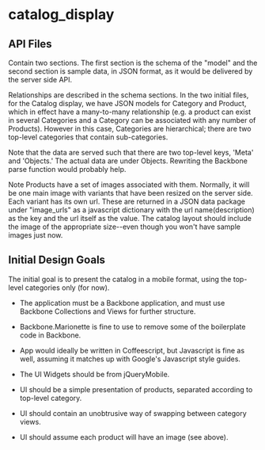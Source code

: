 catalog_display
===============


API Files
------------

Contain two sections. The first section is the schema of the "model" and the second section is sample data, in JSON format, as it would be delivered by the server side API. 

Relationships are described in the schema sections. In the two initial files, for the Catalog display, we have JSON models for Category and Product, which in effect have a many-to-many relationship (e.g. a product can exist in several Categories and a Category can be associated with any number of Products). However in this case, Categories are hierarchical; there are two top-level categories that contain sub-categories.

Note that the data are served such that there are two top-level keys, 'Meta' and 'Objects.' The actual data are under Objects. Rewriting the Backbone parse function would probably help.

Note Products have a set of images associated with them. Normally, it will be one main image with variants that have been resized on the server side. Each variant has its own url. These are returned in a JSON data package under "image_urls" as a javascript dictionary with the url name(description) as the key and the url itself as the value. The catalog layout should include the image of the appropriate size--even though you won't have sample images just now. 

Initial Design Goals
-------------------------
The initial goal is to present the catalog in a mobile format, using the top-level categories only (for now).

* The application must be a Backbone application, and must use Backbone Collections and Views for further structure.
* Backbone.Marionette is fine to use to remove some of the boilerplate code in Backbone.
* App would ideally be written in Coffeescript, but Javascript is fine as well, assuming it matches up with Google's Javascript style guides.
* The UI Widgets should be from jQueryMobile.

* UI should be a simple presentation of products, separated according to top-level category.
* UI should contain an unobtrusive way of swapping between category views.
* UI should assume each product will have an image (see above).


